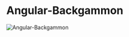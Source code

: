 # Angular-Backgammon

![Angular-Backgammon](https://www.dropbox.com/s/6uswiaf3p9fprmp/AIBackgammon.PNG?dl=0)

